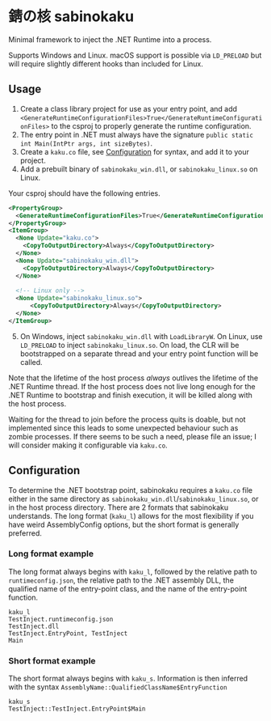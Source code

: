# 錆の核 sabinokaku

Minimal framework to inject the .NET Runtime into a process.

Supports Windows and Linux. macOS support is possible via `LD_PRELOAD` but will require slightly different hooks than 
included for Linux.

## Usage
1. Create a class library project for use as your entry point, and add `<GenerateRuntimeConfigurationFiles>True</GenerateRuntimeConfigurationFiles>` to the csproj to properly generate the runtime configuration. 
2. The entry point in .NET must always have the signature `public static int Main(IntPtr args, int sizeBytes)`. 
3. Create a `kaku.co` file, see [Configuration](#configuration) for syntax, and add it to your project.
4. Add a prebuilt binary of `sabinokaku_win.dll`, or `sabinokaku_linux.so` on Linux.

Your csproj should have the following entries.

```xml
<PropertyGroup>
  <GenerateRuntimeConfigurationFiles>True</GenerateRuntimeConfigurationFiles>
</PropertyGroup>
<ItemGroup>
  <None Update="kaku.co">
    <CopyToOutputDirectory>Always</CopyToOutputDirectory>
  </None>
  <None Update="sabinokaku_win.dll">
    <CopyToOutputDirectory>Always</CopyToOutputDirectory>
  </None>
  
  <!-- Linux only -->
  <None Update="sabinokaku_linux.so">
      <CopyToOutputDirectory>Always</CopyToOutputDirectory>
  </None>
</ItemGroup>
```

5. On Windows, inject `sabinokaku_win.dll` with `LoadLibraryW`. On Linux, use `LD_PRELOAD` to inject `sabinokaku_linux.so`.
   On load, the CLR will be bootstrapped on a separate thread and your entry point function will be called.

Note that the lifetime of the host process *always* outlives the lifetime of the .NET Runtime thread. If the host process
does not live long enough for the .NET Runtime to bootstrap and finish execution, it will be killed along with the host process. 

Waiting for the thread to join before the process quits is doable, but not implemented since this leads to some unexpected behaviour such as
zombie processes. If there seems to be such a need, please file an issue; I will consider making it configurable via `kaku.co`.
 
## Configuration

To determine the .NET bootstrap point, sabinokaku requires a `kaku.co` file either in the same directory as `sabinokaku_win.dll`/`sabinokaku_linux.so`, or in the host process directory.
There are 2 formats that sabinokaku understands. The long format (`kaku_l`) allows for the most flexibility if you have weird AssemblyConfig options, but the short format is generally preferred. 

### Long format example
The long format always begins with `kaku_l`, followed by the relative path to `runtimeconfig.json`, the relative path to the .NET assembly DLL, the qualified name of the entry-point class, and the name of the entry-point function.

```
kaku_l
TestInject.runtimeconfig.json
TestInject.dll
TestInject.EntryPoint, TestInject
Main
```

### Short format example
The short format always begins with `kaku_s`. Information is then inferred with the syntax `AssemblyName::QualifiedClassName$EntryFunction`

```
kaku_s
TestInject::TestInject.EntryPoint$Main
```
